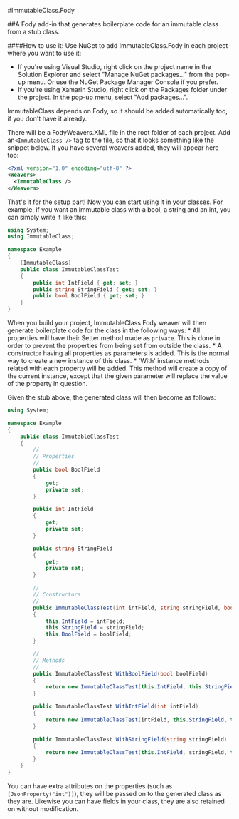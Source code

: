 #ImmutableClass.Fody

##A Fody add-in that generates boilerplate code for an immutable class from a stub class.

####How to use it:
Use NuGet to add ImmutableClass.Fody in each project where you want to use it:
* If you're using Visual Studio, right click on the project name in the Solution Explorer and select "Manage NuGet packages..." from the pop-up menu. Or use the NuGet Package Manager Console if you prefer.
* If you're using Xamarin Studio, right click on the Packages folder under the project. In the pop-up menu, select "Add packages...".

ImmutableClass depends on Fody, so it should be added automatically too, if you don't have it already.

There will be a FodyWeavers.XML file in the root folder of each project. Add an`<ImmutableClass />` tag to the file, so that it looks something like the snippet below. If you have several weavers added, they will appear here too:

```xml
<?xml version="1.0" encoding="utf-8" ?>
<Weavers>
  <ImmutableClass />
</Weavers>
```
That's it for the setup part! Now you can start using it in your classes. For example, if you want an immutable class with a bool, a string and an int, you can simply write it like this:

```c#
using System;
using ImmutableClass;

namespace Example
{
    [ImmutableClass]
    public class ImmutableClassTest
    {
        public int IntField { get; set; }
        public string StringField { get; set; }
        public bool BoolField { get; set; }
    }
}
```

When you build your project, ImmutableClass Fody weaver will then generate boilerplate code for the class in the following ways:
    * All properties will have their Setter method made as `private`. This is done in order to prevent the properties from being set from outside the class.
    * A constructor having all properties as parameters is added. This is the normal way to create a new instance of this class.
    * 'With' instance methods related with each property will be added. This method will create a copy of the current instance, except that the given parameter will replace the value of the property in question.

Given the stub above, the generated class will then become as follows:

```c#
using System;

namespace Example
{
	public class ImmutableClassTest
	{
		//
		// Properties
		//
		public bool BoolField
		{
			get;
			private set;
		}

		public int IntField
		{
			get;
			private set;
		}

		public string StringField
		{
			get;
			private set;
		}

		//
		// Constructors
		//
		public ImmutableClassTest(int intField, string stringField, bool boolField)
		{
			this.IntField = intField;
			this.StringField = stringField;
			this.BoolField = boolField;
		}

		//
		// Methods
		//
		public ImmutableClassTest WithBoolField(bool boolField)
		{
			return new ImmutableClassTest(this.IntField, this.StringField, boolField);
		}

		public ImmutableClassTest WithIntField(int intField)
		{
			return new ImmutableClassTest(intField, this.StringField, this.BoolField);
		}

		public ImmutableClassTest WithStringField(string stringField)
		{
			return new ImmutableClassTest(this.IntField, stringField, this.BoolField);
		}
	}
}
```

You can have extra attributes on the properties (such as `[JsonProperty("int")]`), they will be passed on to the generated class as they are. Likewise you can have fields in your class, they are also retained on without modification.

